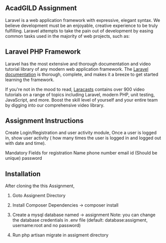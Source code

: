 ## AcadGILD Assignment

Laravel is a web application framework with expressive, elegant syntax. We believe development must be an enjoyable, creative experience to be truly fulfilling. Laravel attempts to take the pain out of development by easing common tasks used in the majority of web projects, such as:


## Laravel PHP Framework

Laravel has the most extensive and thorough documentation and video tutorial library of any modern web application framework. The [Laravel documentation](https://laravel.com/docs) is thorough, complete, and makes it a breeze to get started learning the framework.

If you're not in the mood to read, [Laracasts](https://laracasts.com) contains over 900 video tutorials on a range of topics including Laravel, modern PHP, unit testing, JavaScript, and more. Boost the skill level of yourself and your entire team by digging into our comprehensive video library.

## Assignment Instructions

Create Login/Registration and user activity module, Once a user is logged in, show user activity ( how many times the user is logged in and logged out with date and time).


Mandatory Fields for registration
Name
phone number 
email id (Should be unique)
password 

## Installation 

After cloning the this Assignment,
1. Goto Assignemt Directory
2. Install Composer Dependencies -> composer install
3. Create a mysql database named -> assignment
Note: you can change the database credentials in .env file (default: database:assigment, username:root and no password)

4. Run php artisan migrate in assigment directory


